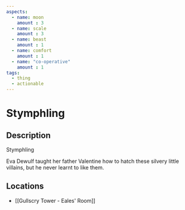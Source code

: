 ```yaml
---
aspects: 
  - name: moon
    amount : 3
  - name: scale
    amount : 3
  - name: beast
    amount : 1
  - name: comfort
    amount : 1
  - name: "co-operative"
    amount : 1
tags:
  - thing
  - actionable
---
```


# Stymphling

## Description
Stymphling

Eva Dewulf taught her father Valentine how to hatch these silvery little villains, but he never learnt to like them.
## Locations
- [[Gullscry Tower - Eales' Room]]
